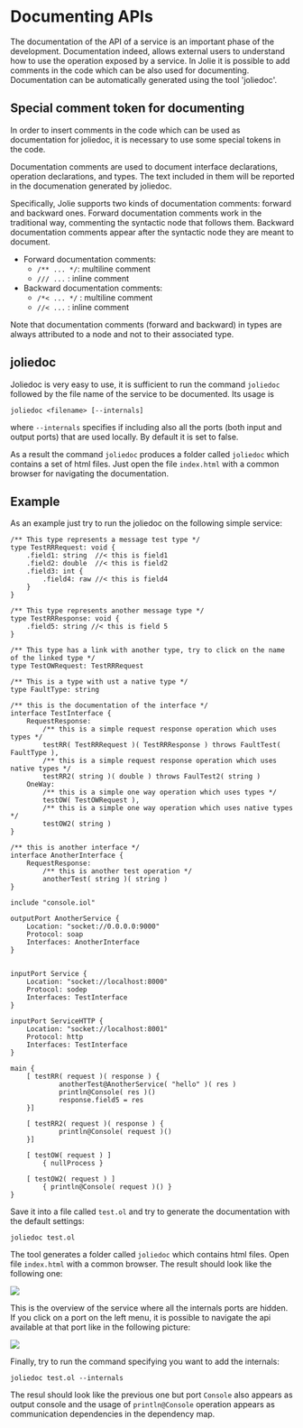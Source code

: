 # Documenting APIs

The documentation of the API of a service is an important phase of the development. Documentation indeed, allows external users to understand how to use the operation exposed by a service. In Jolie it is possible to add comments in the code which can be also used for documenting. Documentation can be automatically generated using the tool 'joliedoc'.

## Special comment token for documenting

In order to insert comments in the code which can be used as documentation for joliedoc, it is necessary to use some special tokens in the code.

Documentation comments are used to document interface declarations, operation declarations, and types. The text included in them will be reported in the documenation generated by joliedoc.

Specifically, Jolie supports two kinds of documentation comments: forward and backward ones. Forward documentation comments work in the traditional way, commenting the syntactic node that follows them. Backward documentation comments appear after the syntactic node they are meant to document.

* Forward documentation comments:
  * `/** ... */`: multiline comment
  * `/// ...` : inline comment
* Backward documentation comments:
  * `/*< ... */` : multiline comment
  * `//< ...` : inline comment

Note that documentation comments \(forward and backward\) in types are always attributed to a node and not to their associated type.

## joliedoc

Joliedoc is very easy to use, it is sufficient to run the command `joliedoc` followed by the file name of the service to be documented. Its usage is

```jolie
joliedoc <filename> [--internals]
```

where `--internals` specifies if including also all the ports \(both input and output ports\) that are used locally. By default it is set to false.

As a result the command `joliedoc` produces a folder called `joliedoc` which contains a set of html files. Just open the file `index.html` with a common browser for navigating the documentation.

## Example

As an example just try to run the joliedoc on the following simple service:

```jolie
/** This type represents a message test type */
type TestRRRequest: void {
    .field1: string  //< this is field1
    .field2: double  //< this is field2
    .field3: int {   
        .field4: raw //< this is field4
    }
}

/** This type represents another message type */
type TestRRResponse: void {
    .field5: string //< this is field 5
}

/** This type has a link with another type, try to click on the name of the linked type */
type TestOWRequest: TestRRRequest

/** This is a type with ust a native type */
type FaultType: string 

/** this is the documentation of the interface */
interface TestInterface {
    RequestResponse:
        /** this is a simple request response operation which uses types */
        testRR( TestRRRequest )( TestRRResponse ) throws FaultTest( FaultType ),
        /** this is a simple request response operation which uses native types */
        testRR2( string )( double ) throws FaulTest2( string )
    OneWay:
        /** this is a simple one way operation which uses types */
        testOW( TestOWRequest ),
        /** this is a simple one way operation which uses native types */
        testOW2( string )           
}

/** this is another interface */
interface AnotherInterface {
    RequestResponse:
        /** this is another test operation */
        anotherTest( string )( string )
}

include "console.iol"

outputPort AnotherService {
    Location: "socket://0.0.0.0:9000"
    Protocol: soap
    Interfaces: AnotherInterface
}


inputPort Service {
    Location: "socket://localhost:8000"
    Protocol: sodep
    Interfaces: TestInterface
}

inputPort ServiceHTTP {
    Location: "socket://localhost:8001"
    Protocol: http
    Interfaces: TestInterface
}

main {
    [ testRR( request )( response ) {
            anotherTest@AnotherService( "hello" )( res )
            println@Console( res )()
            response.field5 = res
    }]

    [ testRR2( request )( response ) {
            println@Console( request )()
    }]

    [ testOW( request ) ]
        { nullProcess }

    [ testOW2( request ) ] 
        { println@Console( request )() }
}
```

Save it into a file called `test.ol` and try to generate the documentation with the default settings:

```jolie
joliedoc test.ol
```

The tool generates a folder called `joliedoc` which contains html files. Open file `index.html` with a common browser. The result should look like the following one:

![](../.gitbook/assets/joliedoc-overview.png)

This is the overview of the service where all the internals ports are hidden. If you click on a port on the left menu, it is possible to navigate the api available at that port like in the following picture:

![](../.gitbook/assets/joliedoc-ip.png)

Finally, try to run the command specifying you want to add the internals:

```jolie
joliedoc test.ol --internals
```

The resul should look like the previous one but port `Console` also appears as output console and the usage of `println@Console` operation appears as communication dependencies in the dependency map.

